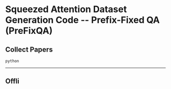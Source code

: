 # Squeezed Attention Dataset Generation Code -- Prefix-Fixed QA (PreFixQA)

## Collect Papers 
```
python 
```

---

## Offli